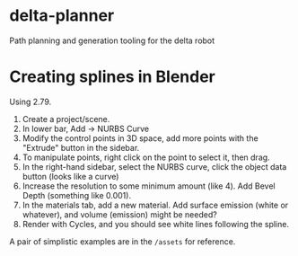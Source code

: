 # delta-planner
Path planning and generation tooling for the delta robot



# Creating splines in Blender

Using 2.79.

1. Create a project/scene.
2. In lower bar, Add -> NURBS Curve
3. Modify the control points in 3D space, add more points with the "Extrude" button in the sidebar.
4. To manipulate points, right click on the point to select it, then drag.
5. In the right-hand sidebar, select the NURBS curve, click the object data button (looks like a curve) 
6. Increase the resolution to some minimum amount (like 4). Add Bevel Depth (something like 0.001).
7. In the materials tab, add a new material. Add surface emission (white or whatever), and volume (emission) might be needed?
8. Render with Cycles, and you should see white lines following the spline.

A pair of simplistic examples are in the `/assets` for reference.